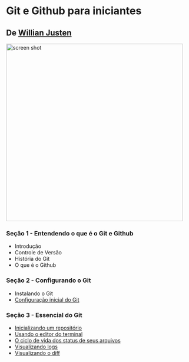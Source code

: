 # Git e Github para iniciantes #

## De [Willian Justen](https://github.com/willianjusten) ##

<img width="480" alt="screen shot" src="https://github.com/deppbrazil/course-git-e-github-para-iniciantes/blob/master/dist/assets/git-mais-github.png">

### Seção 1 - Entendendo o que é o Git e Github ###
* Introdução
* Controle de Versão
* História do Git
* O que é o Github

### Seção 2 - Configurando o Git ###
* Instalando o Git
* [Configuração inicial do Git](https://github.com/deppbrazil/course-git-e-github-para-iniciantes/blob/master/configuracao-inicial-do-git.md)

### Seção 3 - Essencial do Git ###
* [Inicializando um repositório](https://github.com/deppbrazil/course-git-e-github-para-iniciantes/blob/master/inicializando-um-repositorio.md)
* [Usando o editor do terminal](https://github.com/deppbrazil/course-git-e-github-para-iniciantes/blob/master/usando-o-editor-do-terminal.md)
* [O ciclo de vida dos status de seus arquivos](https://github.com/deppbrazil/course-git-e-github-para-iniciantes/blob/master/o-ciclo-de-vida-dos-status-de-seus-arquivos.md)
* [Visualizando logs](https://github.com/deppbrazil/course-git-e-github-para-iniciantes/blob/master/visualizando-logs.md)
* [Visualizando o diff](https://github.com/deppbrazil/course-git-e-github-para-iniciantes/blob/master/visualizando-diff.md)